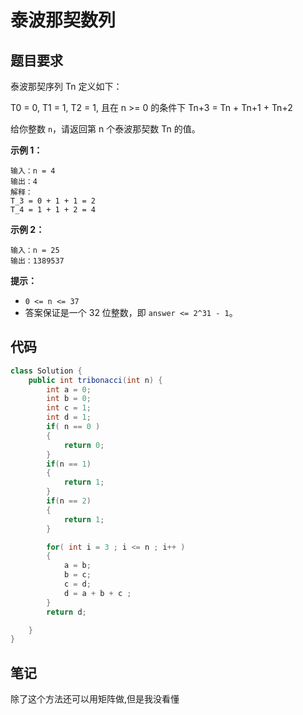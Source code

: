 # 泰波那契数列

## 题目要求

泰波那契序列 Tn 定义如下： 

T0 = 0, T1 = 1, T2 = 1, 且在 n >= 0 的条件下 Tn+3 = Tn + Tn+1 + Tn+2

给你整数 `n`，请返回第 n 个泰波那契数 Tn 的值。

 

**示例 1：**

```
输入：n = 4
输出：4
解释：
T_3 = 0 + 1 + 1 = 2
T_4 = 1 + 1 + 2 = 4
```

**示例 2：**

```
输入：n = 25
输出：1389537
```

 

**提示：**

- `0 <= n <= 37`
- 答案保证是一个 32 位整数，即 `answer <= 2^31 - 1`。

## 代码

```java
class Solution {
    public int tribonacci(int n) {
        int a = 0;
        int b = 0;
        int c = 1;
        int d = 1;
        if( n == 0 )
        {
            return 0;
        }
        if(n == 1)
        {
            return 1;
        }
        if(n == 2)
        {
            return 1;
        }

        for( int i = 3 ; i <= n ; i++ )
        {
            a = b;
            b = c;
            c = d;
            d = a + b + c ;
        }
        return d;

    }
}
```

## 笔记

除了这个方法还可以用矩阵做,但是我没看懂